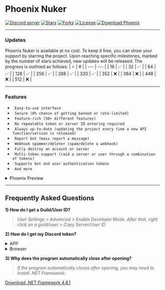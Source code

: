 # Phoenix Nuker

[![Discord server](https://img.shields.io/discord/1210546256641003540?color=blue&label=Discord%20server&logo=discord&logoColor=white&style=for-the-badge)](https://dsc.gg/phoenix-nuker)
[![Stars](https://img.shields.io/github/stars/extatent/Phoenix-Nuker?label=Stars&style=for-the-badge)](https://github.com/extatent/Phoenix-Nuker/stargazers)
[![Forks](https://img.shields.io/github/forks/extatent/Phoenix-Nuker?label=Forks&style=for-the-badge)](https://github.com/extatent/Phoenix-Nuker/network/members)
[![License](https://img.shields.io/github/license/extatent/Phoenix-Nuker?style=for-the-badge)](https://github.com/extatent/Phoenix-Nuker/blob/main/LICENSE)
[![Download Phoenix](https://img.shields.io/badge/Download-Phoenix-Green?style=for-the-badge)](https://github.com/extatent/Phoenix-Nuker/releases/download/Download/Phoenix.zip)

---
### Updates
Phoenix Nuker is available at no cost. To keep it free, you can show your support by starring the project. Upon reaching specific milestones, marked by the number of stars achieved, new updates will be released. The progress is outlined as follows:
| ⭐ | # |
| --- | --- |
| 16 | ✅ |
| 32 | ✅ |
| 64 | ✅ |
| 128 | ✅ |
| 256 | ✅ |
| 288 | ✅ |
| 320 | ✅ |
| 352 | ❌ |
| 384 | ❌ |
| 448 | ❌ |
| 512 | ❌ |

---

### Features

* ` Easy-to-use interface`
* ` Secure (0% chance of getting banned or rate-limited)`
* ` Feature-rich (50+ different features)`
* ` No repeatable token or server ID entering required`
* ` Always up-to-date (updating the project every time a new API function/version is released)`
* ` Report bot (mass report a message)`
* ` Webhook spammer/deleter (spam/delete a webhook)`
* ` Fully destroy an account or server`
* ` Multi-token support (raid a server or user through a combination of tokens)`
* ` Supports bot and user authentication tokens`
* ` And more`

<details>
<summary>Phoenix Preview</summary>
<img src="https://i.imgur.com/mleUNNZ.png" alt="Screenshot of Phoenix Nuker">
</details>

---

## Frequently Asked Questions

**1) How do I get a Guild/User ID?**
> *User Settings > Advanced > Enable Developer Mode. After that, right click on a guild/user > Copy Server/User ID*

**2) How do I get my Discord token?**
<details>
<summary>APP</summary>

> *Press the Windows Key + R and type %appdata%\discord in the dialog box.*

> *Search for settings.json file and open it in notepad or any text editor of your choice.*

> *At the end of the second last bracket, type "DANGEROUS_ENABLE_DEVTOOLS_ONLY_ENABLE_IF_YOU_KNOW_WHAT_YOURE_DOING": true,* 

> *Save the file and exit the text editor.*

> *Restart the Discord app by first exiting and then relaunching the app.*

> *Press CTRL+Shift+J in the APP and paste:*
```javascript
(webpackChunkdiscord_app.push([[''],{},e=>{m=[];for(let c in e.c)m.push(e.c[c])}]),m).find(m=>m?.exports?.default?.getToken!==void 0).exports.default.getToken()
```
> Note: you may need to type "allow pasting" before pasting the code.
</details>
<details>
<summary>Browser</summary>

> *Go to Discord in your browser, login, press CTRL+SHIFT+J and paste:*
```javascript
(webpackChunkdiscord_app.push([[''],{},e=>{m=[];for(let c in e.c)m.push(e.c[c])}]),m).find(m=>m?.exports?.default?.getToken!==void 0).exports.default.getToken()
```
> Note: you may need to type "allow pasting" before pasting the code.
</details>

**3) Why does the program automatically close after opening?**
> *If the program automatically closes after opening, you may need to install .NET Framework:*

[Download .NET Framework 4.8.1](https://download.microsoft.com/download/4/b/2/cd00d4ed-ebdd-49ee-8a33-eabc3d1030e3/NDP481-Web.exe)
